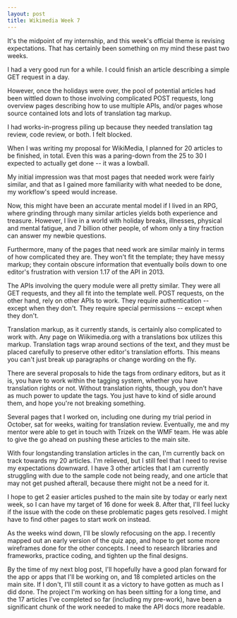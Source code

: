 ```yaml
---
layout: post
title: Wikimedia Week 7
---
```


It's the midpoint of my internship, and this week's official theme is revising expectations. That has certainly been something on my mind these past two weeks. 

I had a very good run for a while. I could finish an article describing a simple GET request in a day.

However, once the holidays were over, the pool of potential articles had been wittled down to those involving complicated POST requests, long overview pages describing how to use multiple APIs, and/or pages whose source contained lots and lots of translation tag markup. 

I had works-in-progress piling up because they needed translation tag review, code review, or both. I felt blocked.

When I was writing my proposal for WikiMedia, I planned for 20 articles to be finished, in total. Even this was a paring-down from the 25 to 30 I expected to actually get done -- it was a lowball.

My initial impression was that most pages that needed work were fairly similar, and that as I gained more familiarity with what needed to be done, my workflow's speed would increase. 

Now, this might have been an accurate mental model if I lived in an RPG, where grinding through many similar articles yields both experience and treasure. However, I live in a world with holiday breaks, illnesses, physical and mental fatigue, and 7 billion other people, of whom only a tiny fraction can answer my newbie questions. 

Furthermore, many of the pages that need work are similar mainly in terms of how complicated they are. They won't fit the template; they have messy markup; they contain obscure information that eventually boils down to one editor's frustration with version 1.17 of the API in 2013. 

The APIs involving the query module were all pretty similar. They were all GET requests, and they all fit into the template well. POST requests, on the other hand, rely on other APIs to work. They require authentication -- except when they don't. They require special permissions -- except when they don't. 

Translation markup, as it currently stands, is certainly also complicated to work with. Any page on Wiikimedia.org with a translations box utilizes this markup. Translation tags wrap around sections of the text, and they must be placed carefully to preserve other editor's translation efforts. This means you can't just break up paragraphs or change wording on the fly. 

There are several proposals to hide the tags from ordinary editors, but as it is, you have to work within the tagging system, whether you have translation rights or not. Without translation rights, though, you don't have as much power to update the tags. You just have to kind of sidle around them, and hope you're not breaking something.

Several pages that I worked on, including one during my trial period in October, sat for weeks, waiting for translation review. Eventually, me and my mentor were able to get in touch with Trizek on the WMF team. He was able to give the go ahead on pushing these articles to the main site.

With four longstanding translation articles in the can, I'm currently back on track towards my 20 articles. I'm relieved, but I still feel that I need to revise my expectations downward. I have 3 other articles that I am currently struggling with due to the sample code not being ready, and one article that may not get pushed afterall, because there might not be a need for it.

I hope to get 2 easier articles pushed to the main site by today or early next week, so I can have my target of 16 done for week 8. After that, I'll feel lucky if the issue with the code on these problematic pages gets resolved. I might have to find other pages to start work on instead.

As the weeks wind down, I'll be slowly refocusing on the app. I recently mapped out an early version of the quiz app, and hope to get some more wireframes done for the other concepts. I need to research libraries and frameworks, practice coding, and tighten up the final designs.

By the time of my next blog post, I'll hopefully have a good plan forward for the app or apps that I'll be working on, and 18 completed articles on the main site. If I don't, I'll still count it as a victory to have gotten as much as I did done. The project I'm working on has been sitting for a long time, and the 17 articles I've completed so far (including my pre-work), have been a significant chunk of the work needed to make the API docs more readable.
